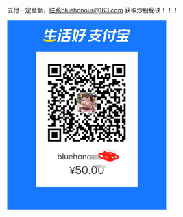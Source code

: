 支付一定金额，联系bluehonour@163.com 获取炒股秘诀！！！

<img src="../picture/zfb.png" alt="image-20200323184236563" style="zoom:67%;" />